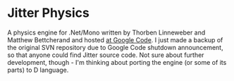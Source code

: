 Jitter Physics
==============
A physics engine for .Net/Mono written by Thorben Linneweber and Matthew Bettcherand and hosted [at Google Code](http://code.google.com/p/jitterphysics). I just made a backup of the original SVN repository due to Google Code shutdown announcement, so that anyone could find Jitter source code. Not sure about further development, though - I'm thinking about porting the engine (or some of its parts) to D language.
